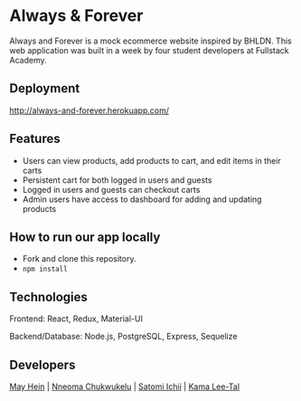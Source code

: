 # Always & Forever

Always and Forever is a mock ecommerce website inspired by BHLDN. This web application was built in a week by four student developers at Fullstack Academy.

## Deployment 

http://always-and-forever.herokuapp.com/

## Features

- Users can view products, add products to cart, and edit items in their carts
- Persistent cart for both logged in users and guests
- Logged in users and guests can checkout carts
- Admin users have access to dashboard for adding and updating products

## How to run our app locally

- Fork and clone this repository.
- `npm install`

## Technologies

Frontend: React, Redux, Material-UI

Backend/Database: Node.js, PostgreSQL, Express, Sequelize 

## Developers

[May Hein](https://github.com/mayhein) | [Nneoma Chukwukelu](https://www.linkedin.com/in/nneoma-chukwukelu/) | [Satomi Ichii](https://www.linkedin.com/in/satomi-ichii/) | [Kama Lee-Tal](https://www.linkedin.com/in/kama-lee-tal/)
